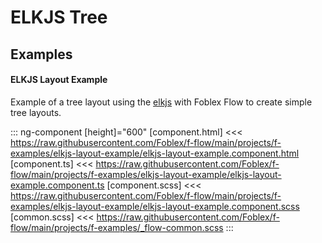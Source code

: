 ﻿# ELKJS Tree

## Examples

#### ELKJS Layout Example

Example of a tree layout using the [elkjs](https://github.com/kieler/elkjs) with Foblex Flow to create simple tree layouts. 

::: ng-component <elkjs-layout-example></elkjs-layout-example> [height]="600"
[component.html] <<< https://raw.githubusercontent.com/Foblex/f-flow/main/projects/f-examples/elkjs-layout-example/elkjs-layout-example.component.html
[component.ts] <<< https://raw.githubusercontent.com/Foblex/f-flow/main/projects/f-examples/elkjs-layout-example/elkjs-layout-example.component.ts
[component.scss] <<< https://raw.githubusercontent.com/Foblex/f-flow/main/projects/f-examples/elkjs-layout-example/elkjs-layout-example.component.scss
[common.scss] <<< https://raw.githubusercontent.com/Foblex/f-flow/main/projects/f-examples/_flow-common.scss
:::

